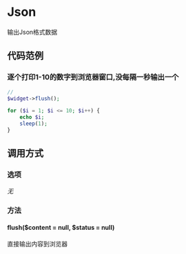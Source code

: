 Json
====

输出Json格式数据

代码范例
--------

### 逐个打印1-10的数字到浏览器窗口,没每隔一秒输出一个
```php
//
$widget->flush();

for ($i = 1; $i <= 10; $i++) {
    echo $i;
    sleep(1);
}
```

调用方式
--------

### 选项

*无*

### 方法

#### flush($content = null, $status = null)
直接输出内容到浏览器
